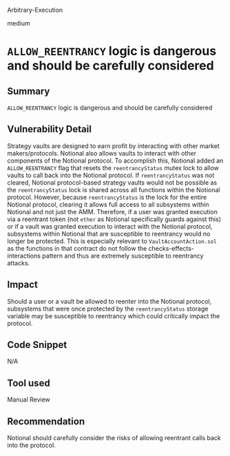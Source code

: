 Arbitrary-Execution

medium

# `ALLOW_REENTRANCY` logic is dangerous and should be carefully considered

## Summary
`ALLOW_REENTRANCY` logic is dangerous and should be carefully considered

## Vulnerability Detail
Strategy vaults are designed to earn profit by interacting with other market makers/protocols. Notional also allows vaults to interact with other components of the Notional protocol. To accomplish this, Notional added an `ALLOW_REENTRANCY` flag that resets the `reentrancyStatus` mutex lock to allow vaults to call back into the Notional protocol. If `reentrancyStatus` was not cleared, Notional protocol-based strategy vaults would not be possible as the `reentrancyStatus` lock is shared across all functions within the Notional protocol. However, because `reentrancyStatus` is the lock for the entire Notional protocol, clearing it allows full access to all subsystems within Notional and not just the AMM. Therefore, if a user was granted execution via a reentrant token (not `ether` as Notional specifically guards against this) or if a vault was granted execution to interact with the Notional protocol, subsystems within Notional that are susceptible to reentrancy would no longer be protected. This is especially relevant to `VaultAccountAction.sol` as the functions in that contract do not follow the checks-effects-interactions pattern and thus are extremely susceptible to reentrancy attacks.

## Impact
Should a user or a vault be allowed to reenter into the Notional protocol, subsystems that were once protected by the `reentrancyStatus` storage variable may be susceptible to reentrancy which could critically impact the protocol.

## Code Snippet
N/A

## Tool used

Manual Review

## Recommendation
Notional should carefully consider the risks of allowing reentrant calls back into the protocol.
